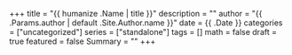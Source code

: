 +++
title = "{{ humanize .Name | title }}"
description = ""
author = "{{ .Params.author | default .Site.Author.name }}"
date = {{ .Date }}
categories = ["uncategorized"]
series = ["standalone"]
tags = []
math = false
draft = true
featured = false
Summary = ""
+++

